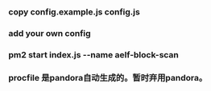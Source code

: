 ### copy config.example.js config.js 
### add your own config

### pm2 start index.js --name aelf-block-scan

### procfile 是pandora自动生成的。暂时弃用pandora。
